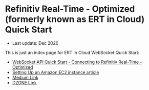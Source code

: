 # Refinitiv Real-Time - Optimized (formerly known as ERT in Cloud) Quick Start
- Last update: Dec 2020

This is just an index page for ERT in Cloud WebSocket Quick Start:
* [WebSocket API Quick Start - Connecting to Refinitiv Real-Time - Optimized](./ERT_in_Cloud_WS_Quickstart.md)
* [Setting Up an Amazon EC2 instance article](./Amazon_AMI.md)
* [Medium Link](https://medium.com/@wasin.waeosri/how-to-setup-refinitivs-amazon-ec2-machine-image-for-developing-real-time-application-c0785d3f3442)
* [DZONE Link](https://dzone.com/articles/how-to-setup-refinitivs-amazon-ec2-machine-image-f-1)











